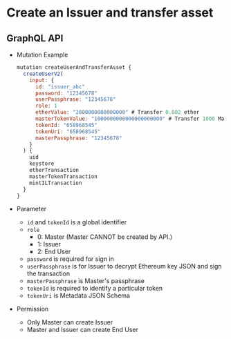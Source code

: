 
# Create an Issuer and transfer asset

## GraphQL API

- Mutation Example
  ```javascript
  mutation createUserAndTransferAsset {
    createUserV2(
      input: {
        id: "issuer_abc"
        password: "12345678"
        userPassphrase: "12345678"
        role: 1
        etherValue: "2000000000000000" # Transfer 0.002 ether
        masterTokenValue: "1000000000000000000000" # Transfer 1000 Master Token
        tokenId: "658968545"
        tokenUri: "658968545"
        masterPassphrase: "12345678"
      }
    ) {
      uid
      keystore
      etherTransaction
      masterTokenTransaction
      mintILTransaction
    }
  }
  ```




- Parameter
  - `id` and `tokenId` is a global identifier
  - `role`
    - 0: Master (Master CANNOT be created by API.)
    - 1: Issuer
    - 2: End User
  - `password` is required for sign in
  - `userPassphrase` is for Issuer to decrypt Ethereum key JSON and sign the transaction
  - `masterPassphrase` is Master's passphrase
  - `tokenId` is required to identify a particular token
  - `tokenUri` is Metadata JSON Schema

- Permission
  - Only Master can create Issuer
  - Master and Issuer can create End User